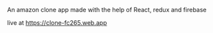 An amazon clone app made with the help of React, redux and firebase


live at https://clone-fc265.web.app

